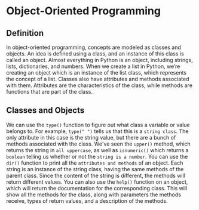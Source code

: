
<h1>Object-Oriented Programming</h1>


<h2>Definition</h2>

In object-oriented programming, concepts are modeled as classes and objects. An idea is defined using a class, and an instance of this class is called an object. Almost everything in Python is an object, including strings, lists, dictionaries, and numbers. When we create a list in Python, we’re creating an object which is an instance of the list class, which represents the concept of a list. Classes also have attributes and methods associated with them. Attributes are the characteristics of the class, while methods are functions that are part of the class.

<h2> Classes and Objects </h2>

We can use the `type()` function to figure out what class a variable or value belongs to. For example, `type(" ")` tells us that this is a `string class`. The only attribute in this case is the string value, but there are a bunch of methods associated with the class. We've seen the `upper()` method, which returns the string in `all uppercase`, as well as `isnumeric()` which returns a `boolean` telling us whether or not the `string is a number`. You can use the `dir()` function to print all the `attributes and methods` of an object. Each string is an instance of the string class, having the same methods of the parent class. Since the content of the string is different, the methods will return different values. You can also use the `help()` function on an object, which will return the documentation for the corresponding class. This will show all the methods for the class, along with parameters the methods receive, types of return values, and a description of the methods.
